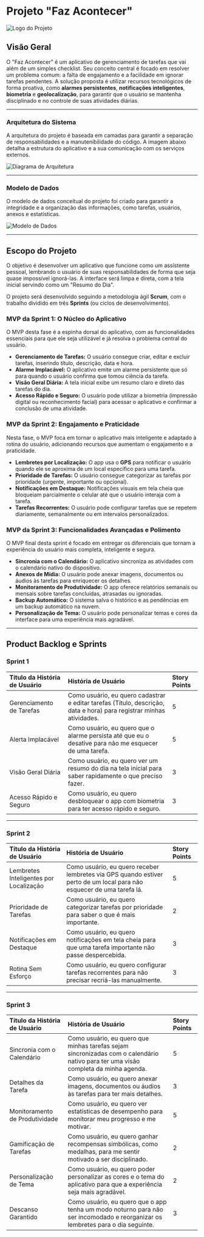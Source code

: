 # Projeto "Faz Acontecer"


![Logo do Projeto](mgt/faz-acontecer-logo.png)

## Visão Geral

O "Faz Acontecer" é um aplicativo de gerenciamento de tarefas que vai além de um simples checklist. Seu conceito central é focado em resolver um problema comum: a falta de engajamento e a facilidade em ignorar tarefas pendentes. A solução proposta é utilizar recursos tecnológicos de forma proativa, como **alarmes persistentes**, **notificações inteligentes**, **biometria** e **geolocalização**, para garantir que o usuário se mantenha disciplinado e no controle de suas atividades diárias.

---

### Arquitetura do Sistema

A arquitetura do projeto é baseada em camadas para garantir a separação de responsabilidades e a manutenibilidade do código. A imagem abaixo detalha a estrutura do aplicativo e a sua comunicação com os serviços externos.

![Diagrama de Arquitetura](mgt/architecture.png)

---

### Modelo de Dados

O modelo de dados conceitual do projeto foi criado para garantir a integridade e a organização das informações, como tarefas, usuários, anexos e estatísticas.

![Modelo de Dados](mgt/faz-acontecer-bd.png)

---

## Escopo do Projeto

O objetivo é desenvolver um aplicativo que funcione como um assistente pessoal, lembrando o usuário de suas responsabilidades de forma que seja quase impossível ignorá-las. A interface será limpa e direta, com a tela inicial servindo como um "Resumo do Dia".

O projeto será desenvolvido seguindo a metodologia ágil **Scrum**, com o trabalho dividido em três **Sprints** (ou ciclos de desenvolvimento).

### **MVP da Sprint 1: O Núcleo do Aplicativo**

O MVP desta fase é a espinha dorsal do aplicativo, com as funcionalidades essenciais para que ele seja utilizável e já resolva o problema central do usuário.

* **Gerenciamento de Tarefas:** O usuário consegue criar, editar e excluir tarefas, inserindo título, descrição, data e hora.
* **Alarme Implacável:** O aplicativo emite um alarme persistente que só para quando o usuário confirma que tomou ciência da tarefa.
* **Visão Geral Diária:** A tela inicial exibe um resumo claro e direto das tarefas do dia.
* **Acesso Rápido e Seguro:** O usuário pode utilizar a biometria (impressão digital ou reconhecimento facial) para acessar o aplicativo e confirmar a conclusão de uma atividade.

### **MVP da Sprint 2: Engajamento e Praticidade**

Nesta fase, o MVP foca em tornar o aplicativo mais inteligente e adaptado à rotina do usuário, adicionando recursos que aumentam o engajamento e a praticidade.

* **Lembretes por Localização:** O app usa o **GPS** para notificar o usuário quando ele se aproxima de um local específico para uma tarefa.
* **Prioridade de Tarefas:** O usuário consegue categorizar as tarefas por prioridade (urgente, importante ou opcional).
* **Notificações em Destaque:** Notificações visuais em tela cheia que bloqueiam parcialmente o celular até que o usuário interaja com a tarefa.
* **Tarefas Recorrentes:** O usuário pode configurar tarefas que se repetem diariamente, semanalmente ou em intervalos personalizados.

### **MVP da Sprint 3: Funcionalidades Avançadas e Polimento**

O MVP final desta sprint é focado em entregar os diferenciais que tornam a experiência do usuário mais completa, inteligente e segura.

* **Sincronia com o Calendário:** O aplicativo sincroniza as atividades com o calendário nativo do dispositivo.
* **Anexos de Mídia:** O usuário pode anexar imagens, documentos ou áudios às tarefas para enriquecer os detalhes.
* **Monitoramento de Produtividade:** O app oferece relatórios semanais ou mensais sobre tarefas concluídas, atrasadas ou ignoradas.
* **Backup Automático:** O sistema salva o histórico e as pendências em um backup automático na nuvem.
* **Personalização de Tema:** O usuário pode personalizar temas e cores da interface para uma experiência mais agradável.

---

## Product Backlog e Sprints

### **Sprint 1**

| Título da História de Usuário | História de Usuário | Story Points |
| :--- | :--- | :--- |
| Gerenciamento de Tarefas | Como usuário, eu quero cadastrar e editar tarefas (Título, descrição, data e hora) para registrar minhas atividades. | 5 |
| Alerta Implacável | Como usuário, eu quero que o alarme persista até que eu o desative para não me esquecer de uma tarefa. | 5 |
| Visão Geral Diária | Como usuário, eu quero ver um resumo do dia na tela inicial para saber rapidamente o que preciso fazer. | 3 |
| Acesso Rápido e Seguro | Como usuário, eu quero desbloquear o app com biometria para ter acesso rápido e seguro. | 3 |

---

### **Sprint 2**

| Título da História de Usuário | História de Usuário | Story Points |
| :--- | :--- | :--- |
| Lembretes Inteligentes por Localização | Como usuário, eu quero receber lembretes via GPS quando estiver perto de um local para não esquecer de uma tarefa lá. | 5 |
| Prioridade de Tarefas | Como usuário, eu quero categorizar tarefas por prioridade para saber o que é mais importante. | 2 |
| Notificações em Destaque | Como usuário, eu quero notificações em tela cheia para que uma tarefa importante não passe despercebida. | 3 |
| Rotina Sem Esforço | Como usuário, eu quero configurar tarefas recorrentes para não precisar recriá-las manualmente. | 3 |

---

### **Sprint 3**

| Título da História de Usuário | História de Usuário | Story Points |
| :--- | :--- | :--- |
| Sincronia com o Calendário | Como usuário, eu quero que minhas tarefas sejam sincronizadas com o calendário nativo para ter uma visão completa da minha agenda. | 5 |
| Detalhes da Tarefa | Como usuário, eu quero anexar imagens, documentos ou áudios às tarefas para ter mais detalhes. | 3 |
| Monitoramento de Produtividade | Como usuário, eu quero ver estatísticas de desempenho para monitorar meu progresso e me motivar. | 5 |
| Gamificação de Tarefas | Como usuário, eu quero ganhar recompensas simbólicas, como medalhas, para me sentir motivado a ser disciplinado. | 2 |
| Personalização de Tema | Como usuário, eu quero poder personalizar as cores e o tema do aplicativo para que a experiência seja mais agradável. | 2 |
| Descanso Garantido | Como usuário, eu quero que o app tenha um modo noturno para não ser incomodado e reorganizar os lembretes para o dia seguinte. | 3 |

